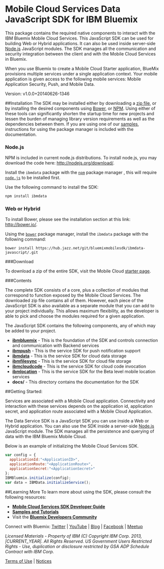 Mobile Cloud Services Data JavaScript SDK for IBM Bluemix
===

This package contains the required native components to interact with the IBM
Bluemix Mobile Cloud Services.  This JavaScript SDK can be used for building Web 
or Hybrid applications.  It can also be used inside server-side [Node.js](http://nodejs.org) 
JavaScript modules. The SDK manages all the communication and security integration between 
the client and with the Mobile Cloud Services in Bluemix.

When you use Bluemix to create a Mobile Cloud Starter application, BlueMix provisions 
multiple services under a single application context. Your mobile application is given 
access to the following mobile services: Mobile Application Security, Push, and Mobile Data.

Version: v1.0.0+20140626-1346

##Installation
The SDK may be installed either by downloading a [zip file](https://mbaas-catalog.ng.bluemix.net/sdk/ibm-bluemix-sdk-javascript.zip),
or by installing the desired components using [Bower](http://bower.io), or [NPM](https://www.npmjs.org/).
Using either of these tools can significantly shorten the startup time for new
projects and lessen the burden of managing library version requirements
as well as the dependencies between them.  If you
are using one of our [samples](https://hub.jazz.net/user/mobilecloud),
instructions for using the package manager is included with the documentation.

### Node.js

NPM is included in current node.js distributions.  To install node.js, you may
download the code here: http://nodejs.org/download/.  

Install the `ibmdata` package with the [`npm`](https://www.npmjs.org/) package manager , this will require [`node.js`](http://nodejs.org/download/) to be installed first.

Use the following command to install the SDK:

```bash
npm install ibmdata
```

### Web or Hybrid

To install Bower, please see the installation section at this link: 
http://bower.io/.  

Using the [`bower`](http://bower.io/) package manager, install the `ibmdata` package with the following command:

```
bower install https://hub.jazz.net/git/bluemixmobilesdk/ibmdata-javascript/.git
```

###Download

To download a zip of the entire SDK, visit the Mobile Cloud [starter page](https://www.ng.bluemix.net/docs/#starters/mobile/index.html#index).

###Contents

The complete SDK consists of a core, plus a collection of modules that correspond to function exposed
by the Mobile Cloud Services.  The downloaded zip file
contains all of them. However, each piece of the JavaScript SDK is also available as a separate module
that you can add to your project individually. This allows maximum flexibility, as the developer is able to 
pick and choose the modules required for a given application. 

The JavaScript SDK contains the following components, any of which may be added to your project.

- **[ibmbluemix](https://hub.jazz.net/project/bluemixmobilesdk/ibmbluemix-javascript/overview)** - This is the foundation of the SDK and controls connection and communication with Backend services
- **[ibmpush](https://hub.jazz.net/project/bluemixmobilesdk/ibmpush-javascript/overview)** - This is the service SDK for push notification support
- **[ibmdata](https://hub.jazz.net/project/bluemixmobilesdk/ibmdata-javascript/overview)** - This is the service SDK for cloud data storage
- **[ibmfilesync](https://hub.jazz.net/project/bluemixmobilesdk/ibmfilesync-javascript/overview)** - This is the service SDK for cloud file storage
- **[ibmcloudcode](https://hub.jazz.net/project/bluemixmobilesdk/ibmcloudcode-javascript/overview)** - This is the service SDK for cloud code invocation
- **[ibmlocation](https://hub.jazz.net/project/bluemixmobilesdk/ibmlocation-javascript/overview)** - This is the service SDK for the Beta level mobile location services
- **docs/** - This directory contains the documentation for the SDK

##Getting Started:

Services are associated with a Mobile Cloud application. Connectivity and interaction with
these services depends on the application id, application secret, and application route associated
with a Mobile Cloud Application.

The Data Service SDK is a JavaScript SDK you can use inside a 
Web or Hybrid application.  You can also use the SDK inside a 
server-side [Node.js](http://nodejs.org) JavaScript module. 
The SDK manages all the persistence and querying of data with 
the IBM Bluemix Mobile Cloud.

Below is an example of initializing the Mobile Cloud Services SDK.
```javascript
var config = {
  applicationId:"<ApplicationID>",
  applicationRoute:"<ApplicationRoute>",
  applicationSecret:"<ApplicationSecret>"
};
IBMBluemix.initialize(config);
var data = IBMData.initializeService();
```

##Learning More
To learn more about using the SDK, please consult the following resources:
- **[Mobile Cloud Services SDK Developer Guide](http://mbaas-gettingstarted.ng.bluemix.net/)**
- **[Samples and Tutorials](https://www.ng.bluemix.net/docs/#starters/mobile/index.html#samples)**
- Visit the **[Bluemix Developers Community](https://developer.ibm.com/bluemix/)**

Connect with Bluemix: [Twitter](https://twitter.com/ibmbluemix) |
[YouTube](https://www.youtube.com/playlist?list=PLzpeuWUENMK2d3L5qCITo2GQEt-7r0oqm) |
[Blog](https://developer.ibm.com/bluemix/blog/) |
[Facebook](https://www.facebook.com/ibmbluemix) |
[Meetup](http://www.meetup.com/bluemix/)

*Licensed Materials - Property of IBM
(C) Copyright IBM Corp. 2013, |CURRENT_YEAR|. All Rights Reserved.
US Government Users Restricted Rights - Use, duplication or
disclosure restricted by GSA ADP Schedule Contract with IBM Corp.*

[Terms of Use](https://hub.jazz.net/project/bluemixmobilesdk/ibmbluemix-android/overview#https://hub.jazz.net/gerrit/plugins/gerritfs/contents/bluemixmobilesdk%252Fibmbluemix-android/refs%252Fheads%252Fmaster/License.txt) |
[Notices]()